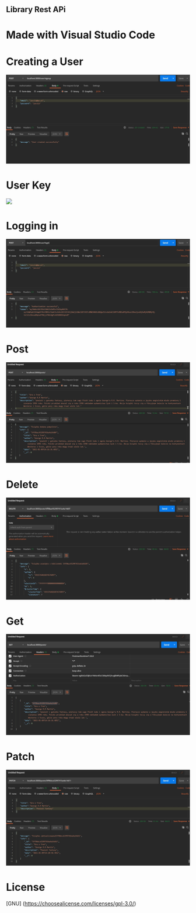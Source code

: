 ## Library Rest APi 
# Made with Visual Studio Code

# Creating a User
<img src = "user.jpg">

# User Key
<img src = "userkey.jpg">

# Logging in
<img src = "login.jpg">

# Post
<img src = "post.jpg">

# Delete
<img src = "Delete.jpg">

# Get
<img src = "get.jpg">

# Patch
<img src = "Patch.jpg">


# License
[GNU] (https://choosealicense.com/licenses/gpl-3.0/)
